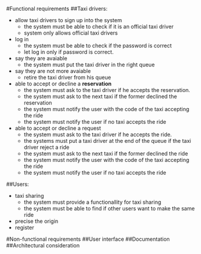 #Functional requirements
##Taxi drivers:
* allow taxi drivers to sign up into the system
    * the system must be able to check if it is an official taxi driver
    * system only allows official taxi drivers
* log in
    * the system must be able to check if the password is correct
    * let log in only if password is correct.
* say they are avaiable
    * the system must put the taxi driver in the right queue
* say they are not more avaiable
    * retire the taxi driver from his queue
* able to accept or decline a **reservation**      <!--- put reservation in lewic -->
    * the system must ask to the taxi driver if he accepts the reservation.
    * the system must ask to the next taxi if the former declined the reservation
    * the system must notify the user with the code of the taxi accepting the ride
    * the system must notify the user if no taxi accepts the ride
* able to accept or decline a request
    * the system must ask to the taxi driver if he accepts the ride.
    * the systems must put a taxi driver at the end of the queue if the taxi driver reject a ride
    * the system must ask to the next taxi if the former declined the ride
    * the system must notify the user with the code of the taxi accepting the ride
    * the system must notify the user if no taxi accepts the ride

##Users:
* taxi sharing
    * the system must provide a functionallity  for taxi sharing
    * the system must be able to find if other users want to make the same ride 
* precise the origin
* register

#Non-functional requirements
##User interface
##Documentation
##Architectural consideration